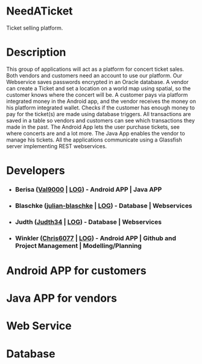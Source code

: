 # NeedATicket

Ticket selling platform.

# Description

This group of applications will act as a platform for concert ticket sales. Both vendors and customers need an account to use our platform. Our Webservice saves passwords encrypted in an Oracle database. A vendor can create a Ticket and set a location on a world map using spatial, so the customer knows where the concert will be. A customer pays via platform integrated money in the Android app, and the vendor receives the money on his platform integrated wallet. Checks if the customer has enough money to pay for the ticket(s) are made using database triggers. All transactions are saved in a table so vendors and customers can see which transactions they made in the past. The Android App lets the user purchase tickets, see where concerts are and a lot more. The Java App enables the vendor to manage his tickets. All the applications communicate using a Glassfish server implementing REST webservices.

# Developers

* ### Berisa ([Val9000](https://github.com/Val9000) | [LOG](https://htlvillachat-my.sharepoint.com/:w:/g/personal/winklerc_edu_htl-villach_at/EaywpY8L53dIrqwx0smyrDYB3zoYszAfeuJwvZiYw6LNEQ?e=l5l0AD)) - Android APP | Java APP
* ### Blaschke ([julian-blaschke](https://github.com/julian-blaschke) | [LOG](https://htlvillachat-my.sharepoint.com/:w:/g/personal/winklerc_edu_htl-villach_at/EZTklbVavlZKhFUt2pcI7xsBdwZBpKeHpDt3jqBk9Q65ag?e=O96nRp)) - Database | Webservices
* ### Judth ([Judth34](https://github.com/Judth34) | [LOG](https://htlvillachat-my.sharepoint.com/:w:/g/personal/winklerc_edu_htl-villach_at/EUJYmbx1pyJNvZ7GuIUih7EBnrxzB0VZzM7-KPiJwvcMIg?e=N1NcAM)) - Database | Webservices
* ### Winkler ([Chris6077](https://github.com/Chris6077) | [LOG](https://htlvillachat-my.sharepoint.com/:w:/g/personal/winklerc_edu_htl-villach_at/ERyPsAQ3_odIjNxfVFiSWokBSq8NU3joNkktwLWi76b_ZA?e=it808g)) - Android APP | Github and Project Management | Modelling/Planning

# Android APP for customers

# Java APP for vendors

# Web Service

# Database

